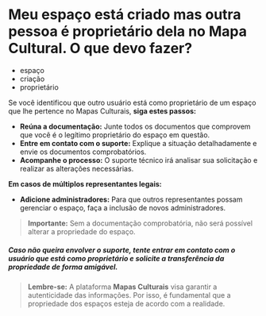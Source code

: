 # Meu espaço está criado mas outra pessoa é proprietário dela no Mapa Cultural. O que devo fazer?

- espaço
- criação
- proprietário

Se você identificou que outro usuário está como proprietário de um espaço que lhe pertence no Mapas Culturais, **siga estes passos:**

* **Reúna a documentação:** Junte todos os documentos que comprovem que você é o legítimo proprietário do espaço em questão.
* **Entre em contato com o suporte:** Explique a situação detalhadamente e envie os documentos comprobatórios.
* **Acompanhe o processo:** O suporte técnico irá analisar sua solicitação e realizar as alterações necessárias.

**Em casos de múltiplos representantes legais:** 

* **Adicione administradores:** Para que outros representantes possam gerenciar o espaço, faça a inclusão de novos administradores.

> **Importante:** Sem a documentação comprobatória, não será possível alterar a propriedade do espaço.

##### **Caso não queira envolver o suporte, tente entrar em contato com o usuário que está como proprietário e solicite a transferência da propriedade de forma amigável.**

> **Lembre-se:** A plataforma **Mapas Culturais** visa garantir a autenticidade das informações. Por isso, é fundamental que a propriedade dos espaços esteja de acordo com a realidade.